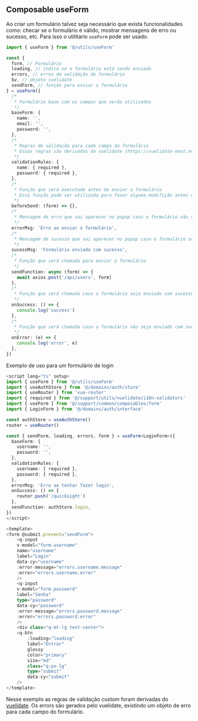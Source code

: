 ## Composable useForm

Ao criar um formulário talvez seja necessário que exista funcionalidades como: checar se o formulário é válido, mostrar mensagens de erro ou sucesso, etc.
Para isso o utilitario `useForm` pode ser usado.

```typescript
import { useForm } from '@/utils/useForm'

const {
  form, // Formulário
  loading, // indica se o formulário está sendo enviado
  errors, // erros de validação do formulário
  $v, // objeto vuelidate
  sendForm, // função para enviar o formulário
} = useForm({
  /*
   * Formulário base com os campos que serão utilizados
   */
  baseForm: {
    name: '',
    email: '',
    password: '',
  },
  /*
   * Regras de validação para cada campo do formulário
   * Essas regras são derivadas do vuelidate (https://vuelidate-next.netlify.app/validators.html)
   */
  validationRules: {
    name: { required },
    password: { required },
  },
  /*
   * Função que será executada antes de enviar o formulário
   * Essa função pode ser utilizada para fazer alguma modifição antes de enviar o formulário
   */
  beforeSend: (form) => {},
  /*
   * Mensagem de erro que vai aparecer no popup caso o formulário não seja enviado
   */
  errorMsg: 'Erro ao enviar o formulário',
  /*
   * Mensagem de sucesso que vai aparecer no popup caso o formulário seja enviado com sucesso
   */
  sucessMsg: 'Formulário enviado com sucesso',
  /*
   * Função que será chamada para enviar o formulário
   */
  sendFunction: async (form) => {
    await axios.post('/api/users', form)
  },
  /*
   * Função que será chamada caso o formulário seja enviado com sucesso
   */
  onSuccess: () => {
    console.log('success')
  },
  /*
   * Função que será chamada caso o formulário não seja enviado com sucesso
   */
  onError: (e) => {
    console.log('error', e)
  },
})
```

Exemplo de uso para um formulário de login

```typescript
<script lang="ts" setup>
import { useForm } from '@/utils/useForm'
import { useAuthStore } from '@/domains/auth/store'
import { useRouter } from 'vue-router'
import { required } from '@/support/utils/vuelidate/i18n-validators'
import { useForm } from '@/support/common/composables/form'
import { LoginForm } from '@/domains/auth/interface'

const authStore = useAuthStore()
router = useRouter()

const { sendForm, loading, errors, form } = useForm<LoginForm>({
  baseForm: {
    username: '',
    password: '',
  },
  validationRules: {
    username: { required },
    password: { required },
  },
  errorMsg: 'Erro ao tentar fazer login',
  onSuccess: () => {
    router.push('/quicksight')
  },
  sendFunction: authStore.login,
})
</script>

<template>
<form @submit.prevent="sendForm">
    <q-input
    v-model="form.username"
    name="username"
    label="Login"
    data-cy="username"
    :error-message="errors.username.message"
    :error="errors.username.error"
    />
    <q-input
    v-model="form.password"
    label="Senha"
    type="password"
    data-cy="password"
    :error-message="errors.password.message"
    :error="errors.password.error"
    />
    <div class="q-mt-lg text-center">
    <q-btn
        :loading="loading"
        label="Entrar"
        glossy
        color="primary"
        size="md"
        class="q-px-lg"
        type="submit"
        data-cy="submit"
    />
</template>

```

Nesse exemplo as regras de validação custom foram derivadas do [vuelidate](https://vuelidate-next.netlify.app/custom_validators.html). Os errors são gerados pelo vuelidate, existindo um objeto de erro para cada campo do formulário.
